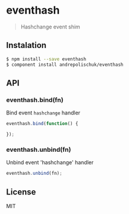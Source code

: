 # eventhash

  > Hashchange event shim

## Instalation

```sh
$ npm install --save eventhash
$ component install andrepolischuk/eventhash
```

## API

### eventhash.bind(fn)

  Bind event `hashchange` handler

```js
eventhash.bind(function() {

});
```

### eventhash.unbind(fn)

  Unbind event 'hashchange' handler

```js
eventhash.unbind(fn);
```

## License

  MIT
